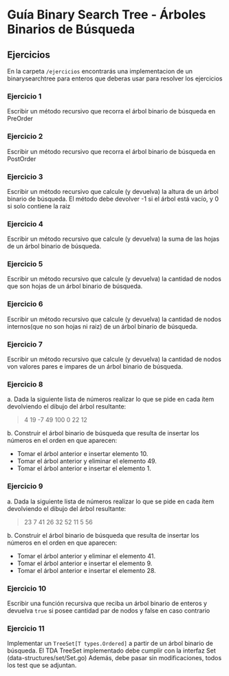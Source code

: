 # Guía Binary Search Tree - Árboles Binarios de Búsqueda
## Ejercicios

En la carpeta `/ejercicios` encontrarás una implementacion de un binarysearchtree para enteros que deberas usar para resolver los ejercicios

### Ejercicio 1
Escribir un método recursivo que recorra el árbol binario de búsqueda en PreOrder

### Ejercicio 2
Escribir un método recursivo que recorra el árbol binario de búsqueda en PostOrder

### Ejercicio 3
Escribir un método recursivo que calcule (y devuelva) la altura de un árbol binario de búsqueda. El método debe devolver -1 si el árbol está vacío, y 0 si solo contiene la raiz

### Ejercicio 4
Escribir un método recursivo que calcule (y devuelva) la suma de las hojas de un árbol binario de búsqueda.

### Ejercicio 5
Escribir un método recursivo que calcule (y devuelva) la cantidad de nodos que son hojas de un árbol binario de búsqueda.

### Ejercicio 6
Escribir un método recursivo que calcule (y devuelva) la cantidad de nodos internos(que no son hojas ni raiz) de un árbol binario de búsqueda.

### Ejercicio 7
Escribir un método recursivo que calcule (y devuelva) la cantidad de nodos von valores pares e impares de un árbol binario de búsqueda.

### Ejercicio 8
a. Dada la siguiente lista de números realizar lo que se pide en cada ítem devolviendo el dibujo del árbol resultante:
>	4    19    -7    49    100    0    22    12

b. Construir el árbol binario de búsqueda que resulta de insertar los números en el orden en que aparecen:
- Tomar el árbol anterior e insertar elemento 10.
- Tomar el árbol anterior y eliminar el elemento 49.
- Tomar el árbol anterior e insertar el elemento 1.

### Ejercicio 9
a. Dada la siguiente lista de números realizar lo que se pide en cada ítem devolviendo el dibujo del árbol resultante:

>	23    7    41    26    32    52    11    5    56

b. Construir el árbol binario de búsqueda que resulta de insertar los números en el orden en que aparecen:
- Tomar el árbol anterior y eliminar el elemento 41.
- Tomar el árbol anterior e insertar el elemento 9.
- Tomar el árbol anterior e insertar el elemento 28.

### Ejercicio 10
Escribir una función recursiva que reciba un árbol binario de enteros y devuelva `true` si posee cantidad par de nodos y false en caso contrario

### Ejercicio 11
Implementar un `TreeSet[T types.Ordered]` a partir de un árbol binario de búsqueda. 
El TDA TreeSet implementado debe cumplir con la interfaz Set (data-structures/set/Set.go) 
Además, debe pasar sin modificaciones, todos los test que se adjuntan.
